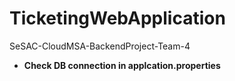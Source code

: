 # TicketingWebApplication
SeSAC-CloudMSA-BackendProject-Team-4

- **Check DB connection in applcation.properties**
